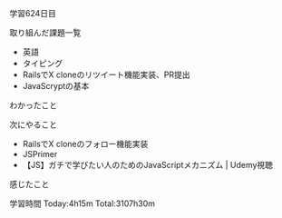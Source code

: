 学習624日目

取り組んだ課題一覧

- 英語
- タイピング
- RailsでX cloneのリツイート機能実装、PR提出
- JavaScryptの基本

わかったこと

次にやること

- RailsでX cloneのフォロー機能実装
- JSPrimer
- 【JS】ガチで学びたい人のためのJavaScriptメカニズム | Udemy視聴

感じたこと

学習時間 Today:4h15m Total:3107h30m